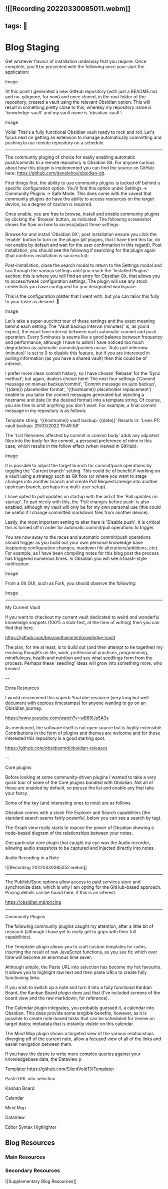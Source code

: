 
![[Recording 20220330085011.webm]]
---
tags: 🧪
---

# Blog Staging

Get whatever flavour of installation underway that you require. Once complete, you'll be presented with the following once your start the application:

Image

At this point I generated a new GitHub repository (with just a README.md and no .gitignore, for now) and once cloned, in the root folder of the repository, created a vault using the relevant Obsidian option. This will result in something pretty close to this, whereby my repository name is 'knowledge-vault' and my vault name is 'obsidian-vault':

Image

Voila! That's a fully functional Obsidian vault ready to rock and roll. Let's focus next on getting an extension to manage automatically committing and pushing to our remote repository on a schedule.

---

The community pluging of choice for easily enabling automatic push/commits to a remote repository is Obsidian Git. For anyone curious about how this plugin is implemented you can find the source on GitHub here: https://github.com/denolehov/obsidian-git.

First things first, the ability to use community plugins is locked off behind a specific configuration option. You'll find this option under Settings -> Community Plugins -> Safe Mode. This does come with the caveat that community plugins do have the ability to access resources on the target device; so a degree of caution is required.

Once enable, you are free to browse, install and enable community plugins by clicking the 'Browse' button, as indicated. The following screenshot shows the flow on how to access/adjust these settings:

Browse for and install 'Obsidian Git'; post installation ensure you click the 'enable' button to turn on the plugin (all plugins, that I have tried this far, do not enable by default and wait for the user confirmation in this regard). Post installation, you should see the following if searching for the plugin again (that confirms installation is successful):

Post-installation, close the search modal to return to the Settings modal and sca through the various settings until you reach the 'Installed Plugins' section; this is where you will find an entry for Obsidian Git, that allows you to access/tweak configuration settings. The plugin will use any stock credentials you have configured for you designated workspace.

This is the configuration platter that I went with, but you can tailor this fully to your taste as desired. 🍴

Image

Let's take a super-succinct tour of these settings and the exact meaning behind each setting. The 'Vault backup interval (minutes)' is, as you'd expect, the exact time interval between each automatic commit and push operation. Every 5 minutes is seems like a good balance between frequency and performance, although I have to admit I have noticed too much degradation as automatic commits/pushes occur. 'Auto pull interview (minutes)' is set to 0 to disable this feature, but if you are interested in pulling information (as you have a shared vault) then this could be of interest.

I prefer more clean commit history, so I have chosen 'Rebase' for the 'Sync method'; but again, dealers choice here! The next four settings ('Commit message on manual backup/commit', 'Commit message on auto backup', '{{date}} placeholder format', '{{hostname}} placeholder replacement') enable to you tailor the commit messages generated but injecting a hostname and date (in the desired format) into a template string. Of course, you are free to omit anything you don't want. For example, a final commit message in my repository is as follows:

Template string: '{{hostname}} vault backup: {{date}}'
Results in: 'Lews PC vault backup: 29/03/2022 19:49:58'

The 'List filenames affected by commit in commit body' adds any adjusted files into the body for the commit, a personal preference of mine in this case, which results in the follow effect (when viewed in GitHub):

Image

It is possible to adjust the target branch for commit/push operations by toggling the 'Current branch' setting. This could be of benefit if working on a vault using a strategy such as Git flow (or where you want to stage changes into another branch and create Pull Requests/merge into another upstream branch, perhaps in a multi-user setup).

I have opted to pull updates on startup with the aid of the 'Pull updates on startup'. To pair nicely with this, the 'Pull changes before push' is also enabled, although my vault will only be for my own personal use (this could be useful if I change committed markdown files from another device).

Lastly, the most important setting to alter here is 'Disable push'; it is critical this is turned off in order for automatic commit/pull operations to trigger.

You are now away to the races and automatic commit/push operations should trigger as you build out your own personal knowledge base (capturing configuration changes, mardown file alterations/additions, etc). For example, as I have been compiling notes for this blog post the process has triggered numerous times. In Obsidian you will see a toastr-style notification:

Image

From a Git GUI, such as Fork, you should observe the following:

Image


---

My Current Vault

If you want to checkout my current vault dedicated to weird and wonderful knowledge snippets (100% a stub-fest, at the time of writing) then you can find that here.

https://github.com/bearandhammer/knowledge-vault

The plan, for me at least, is to build out (and then attempt to tie together) my evolving thoughts on life, work, professional practices, programming, mindfulness, health and nutrition and see what seedlings form from the process. Perhaps these 'seedling' ideas will grow into something more, who knows!

--

Extra Resources

I would recommend this superb YouTube resource (very long but well document with copious timestamps) for anyone wanting to go on an Obisidian journey.

https://www.youtube.com/watch?v=wB89lJs5A3s

As mentioned, the software itself is not open source but is highly extensible. Contributions in the form of plugins and themes are welcome and for those interested this repository is a good starting spot.

https://github.com/obsidianmd/obsidian-releases

--

Core plugins

Before looking at some community-driven plugins I wanted to take a very quick tour of some of the Core plugins bundled with Obsidian. Not all of these are enabled by default, so peruse the list and enable any that take your fancy.

Some of the key (and interesting ones to note) are as follows.

Obsidian comes with a stock File Explorer and Search capabilities (the standard search seems fairly powerful, below you can see a search by tag).

The Graph view really starts to expose the power of Obsidian showing a node-based diagram of the relationships between your notes.

One particular core plugin that caught my eye was the Audio recorder, allowing audio snapshots to be captured and injected directly into notes.

Audio Recording in a Note


![[Recording 20220330085052.webm]]

---

The Publish/Sync options allow access to paid services store and synchronize data; which is why I am opting for the GitHub-based approach. Pricing details can be found here, if this is on interest.

https://obsidian.md/pricing


--- 

Community Plugins

The following community plugins caught my attention, after a little bit of research (although I have yet to really get to grips with their full capabilities).

The Templater plugin allows you to craft custom templates for notes, inserting the result of raw JavaScript functions, as you see fit; which over time will become an enormous time saver.

Although simple, the Paste URL into selection has become my hot favourite. It allows you to highlight raw text and then paste URLs to create fully functioning links:

If you wish to switch up a note and turn it into a fully functional Kanban Board, the Kanban Board plugin does just that (I've included screens of the board view and the raw markdown, for reference).

The Calendar plugin integrates, you probably guessed it, a calendar into Obsidian. This does provide some tangible benefits, however, as it is possible to create note-based tasks that can be scheduled for review on target dates; metadata that is instantly visible on this calendar.

The Mind Map plugin shows a targeted view of the various relationships diverging off of the current note, allow a focused view of all of the links and easier navigation between them.

If you have the desire to write more complex queries against your knowledgebase data, the Dataview p

Templater https://github.com/SilentVoid13/Templater

Paste URL into selection

Kanban Board

Calendar

Mind Map

DataView

Editor Syntax Highlighter

## Blog Resources
### Main Resources
### Secondary Resources
[[Supplementary Blog Resources]]